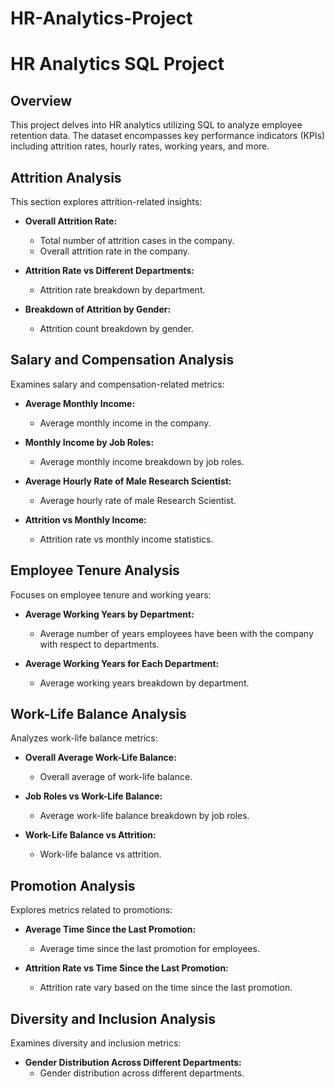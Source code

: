# HR-Analytics-Project
# HR Analytics SQL Project

## Overview

This project delves into HR analytics utilizing SQL to analyze employee retention data. The dataset encompasses key performance indicators (KPIs) including attrition rates, hourly rates, working years, and more.

## Attrition Analysis

This section explores attrition-related insights:

- **Overall Attrition Rate:**
  - Total number of attrition cases in the company.
  - Overall attrition rate in the company.

- **Attrition Rate vs Different Departments:**
  - Attrition rate breakdown by department.

- **Breakdown of Attrition by Gender:**
  - Attrition count breakdown by gender.

## Salary and Compensation Analysis

Examines salary and compensation-related metrics:

- **Average Monthly Income:**
  - Average monthly income in the company.

- **Monthly Income by Job Roles:**
  - Average monthly income breakdown by job roles.

- **Average Hourly Rate of Male Research Scientist:**
  - Average hourly rate of male Research Scientist.

- **Attrition vs Monthly Income:**
  - Attrition rate vs monthly income statistics.

## Employee Tenure Analysis

Focuses on employee tenure and working years:

- **Average Working Years by Department:**
  - Average number of years employees have been with the company with respect to departments.

- **Average Working Years for Each Department:**
  - Average working years breakdown by department.

## Work-Life Balance Analysis

Analyzes work-life balance metrics:

- **Overall Average Work-Life Balance:**
  - Overall average of work-life balance.

- **Job Roles vs Work-Life Balance:**
  - Average work-life balance breakdown by job roles.

- **Work-Life Balance vs Attrition:**
  - Work-life balance vs attrition.

## Promotion Analysis

Explores metrics related to promotions:

- **Average Time Since the Last Promotion:**
  - Average time since the last promotion for employees.

- **Attrition Rate vs Time Since the Last Promotion:**
  - Attrition rate vary based on the time since the last promotion.

## Diversity and Inclusion Analysis

Examines diversity and inclusion metrics:

- **Gender Distribution Across Different Departments:**
  - Gender distribution across different departments.
